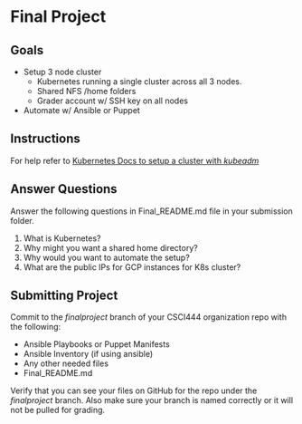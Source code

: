 # Final Project

## Goals

* Setup 3 node cluster
    * Kubernetes running a single cluster across all 3 nodes.
    * Shared NFS /home folders
    * Grader account w/ SSH key on all nodes
* Automate w/ Ansible or Puppet

## Instructions

For help refer to [Kubernetes Docs to setup a cluster with *kubeadm*](https://kubernetes.io/docs/setup/production-environment/tools/kubeadm/)

## Answer Questions

Answer the following questions in Final_README.md file in your submission folder.

1. What is Kubernetes?
2. Why might you want a shared home directory?
3. Why would you want to automate the setup?
4. What are the public IPs for GCP instances for K8s cluster?

## Submitting Project

Commit to the *finalproject* branch of your CSCI444 organization repo with the following:

* Ansible Playbooks or Puppet Manifests
* Ansible Inventory (if using ansible)
* Any other needed files
* Final_README.md

Verify that you can see your files on GitHub for the repo under the *finalproject* branch. Also make sure your branch is named correctly or it will not be pulled for grading.